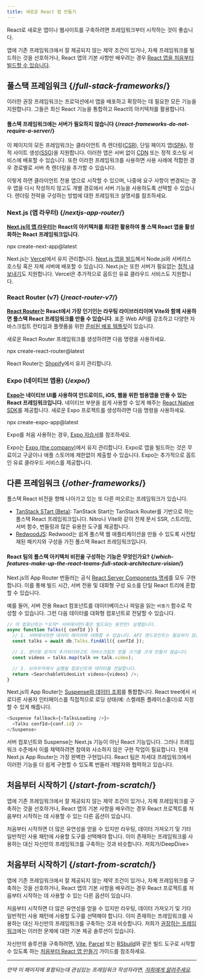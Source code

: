 ```yaml
---
title: 새로운 React 앱 만들기
---
```


<Intro>

React로 새로운 앱이나 웹사이트를 구축하려면 프레임워크부터 시작하는 것이 좋습니다.

</Intro>

앱에 기존 프레임워크에서 잘 제공되지 않는 제약 조건이 있거나, 자체 프레임워크를 빌드하는 것을 선호하거나, React 앱의 기본 사항만 배우려는 경우 [React 앱을 처음부터 빌드할 수 있습니다](/learn/build-a-react-app-from-scratch).

## 풀스택 프레임워크 {/*full-stack-frameworks*/}

이러한 권장 프레임워크는 프로덕션에서 앱을 배포하고 확장하는 데 필요한 모든 기능을 지원합니다. 그들은 최신 React 기능을 통합하고 React의 아키텍처를 활용합니다.

<Note>

#### 풀스택 프레임워크에는 서버가 필요하지 않습니다 {/*react-frameworks-do-not-require-a-server*/}

이 페이지의 모든 프레임워크는 클라이언트 측 렌더링([CSR](https://developer.mozilla.org/en-US/docs/Glossary/CSR)), 단일 페이지 앱([SPA](https://developer.mozilla.org/en-US/docs/Glossary/SPA)), 정적 사이트 생성([SSG](https://developer.mozilla.org/en-US/docs/Glossary/SSG))을 지원합니다. 이러한 앱은 서버 없이 [CDN](https://developer.mozilla.org/en-US/docs/Glossary/CDN) 또는 정적 호스팅 서비스에 배포할 수 있습니다. 또한 이러한 프레임워크를 사용하면 사용 사례에 적합한 경우 경로별로 서버 측 렌더링을 추가할 수 있습니다.

이렇게 하면 클라이언트 전용 앱으로 시작할 수 있으며, 나중에 요구 사항이 변경되는 경우 앱을 다시 작성하지 않고도 개별 경로에서 서버 기능을 사용하도록 선택할 수 있습니다. 렌더링 전략을 구성하는 방법에 대한 프레임워크 설명서를 참조하세요.

</Note>

### Next.js (앱 라우터) {/*nextjs-app-router*/}

**[Next.js의 앱 라우터](https://nextjs.org/docs)는 React의 아키텍처를 최대한 활용하여 풀 스택 React 앱을 활성화하는 React 프레임워크입니다.**

<TerminalBlock>
npx create-next-app@latest
</TerminalBlock>

Next.js는 [Vercel](https://vercel.com/)에서 유지 관리합니다. [Next.js 앱을 빌드](https://nextjs.org/docs/app/building-your-application/deploying)해서 Node.js와 서버리스 호스팅 혹은 자체 서버에 배포할 수 있습니다. Next.js는 또한 서버가 필요없는 [정적 내보내기](https://nextjs.org/docs/app/building-your-application/deploying/static-exports)도 지원합니다. Vercel은 추가적으로 옵트인 유료 클라우드 서비스도 지원합니다.

### React Router (v7) {/*react-router-v7*/}

**[React Router](https://reactrouter.com/start/framework/installation)는 React에서 가장 인기인는 라우팅 라이브러리이며 Vite와 함께 사용하면 풀스택 React 프레임워크를 만들 수 있습니다**. 표준 Web API를 강조하고 다양한 자바스크립트 런타임과 플랫폼을 위한 [준비된 배포 템플릿](https://github.com/remix-run/react-router-templates)이 있습니다.

새로운 React Router 프레임워크를 생성하려면 다음 명령을 사용하세요.

<TerminalBlock>
npx create-react-router@latest
</TerminalBlock>

React Router는 [Shopify](https://www.shopify.com)에서 유지 관리합니다.

### Expo (네이티브 앱용) {/*expo*/}

**[Expo](https://expo.dev/)는 네이티브 UI를 사용하여 안드로이드, iOS, 웹을 위한 범용앱을 만들 수 있는 React 프레임워크입니다.** 네이티브 부분을 쉽게 사용할 수 있게 해주는 [React Native SDK](https://reactnative.dev/)를 제공합니다. 새로운 Expo 프로젝트를 생성하려면 다음 명령을 사용하세요.

<TerminalBlock>
npx create-expo-app@latest
</TerminalBlock>

Expo를 처음 사용하는 경우, [Expo 자습서](https://docs.expo.dev/tutorial/introduction/)를 참조하세요.

Expo는 [Expo (the company)](https://expo.dev/about)에서 유지 관리합니다. Expo로 앱을 빌드하는 것은 무료이고 구글이나 애플 스토어에 제한없이 제출할 수 있습니다. Expo는 추가적으로 옵트인 유료 클라우드 서비스를 제공합니다.


## 다른 프레임워크 {/*other-frameworks*/}

풀스택 React 비전을 향해 나아가고 있는 또 다른 떠오르는 프레임워크가 있습니다.

- [TanStack STart (Beta)](https://tanstack.com/): TanStack Start는 TanStack Router를 기반으로 하는 풀스택 React 프레임워크입니다. Nitro나 Vite와 같이 전체 문서 SSR, 스트리밍, 서버 함수, 번들링과 많은 유용한 도구를 제공합니다.
- [RedwoodJS](https://redwoodjs.com/): Redwood는 쉽게 풀스택 웹 애플리케이션을 만들 수 있도록 사전탑재된 패키지와 구성을 가진 풀스택 React 프레임워크입니다.

<DeepDive>

#### React 팀의 풀스택 아키텍처 비전을 구성하는 기능은 무엇인가요? {/*which-features-make-up-the-react-teams-full-stack-architecture-vision*/}

Next.js의 App Router 번들러는 공식 [React Server Components 명세]((https://github.com/reactjs/rfcs/blob/main/text/0188-server-components.md))를 모두 구현합니다. 이를 통해 빌드 시간, 서버 전용 및 대화형 구성 요소를 단일 React 트리에 혼합할 수 있습니다.

예를 들어, 서버 전용 React 컴포넌트를 데이터베이스나 파일을 읽는 `비동기` 함수로 작성할 수 있습니다. 그런 다음 데이터를 대화형 컴포넌트로 전달할 수 있습니다.

```js
// 이 컴포넌트는 *오직* 서버에서만(혹은 빌드되는 동안만) 실행됩니다.
async function Talks({ confId }) {
  // 1. 서버에서라면 데이터 레이어와 대화할 수 있습니다. API 엔드포인트는 필요하지 않습니다.
  const talks = await db.Talks.findAll({ confId });

  // 2. 렌더링 로직이 추가되더라고도 자바스크립트 번들 크기를 크게 만들지 않습니다. 
  const videos = talks.map(talk => talk.video);

  // 3. 브라우저에서 싫행될 컴포넌트에 데이터를 전달합니다.
  return <SearchableVideoList videos={videos} />;
}
```

Next.js의 App Router는 [Suspense와 데이터 조회](/blog/2022/03/29/react-v18#suspense-in-data-frameworks)를 통합합니다. React tree에서 서로다른 사용자 인터페이스를 직접적으로 로딩 상태(예: 스켈레톤 플레이스홀더)로 지정할 수 있게 해줍니다.

```js
<Suspense fallback={<TalksLoading />}>
  <Talks confId={conf.id} />
</Suspense>
```

서버 컴포넌트와 Suspense는 Next.js 기능이 아닌 React 기능입니다. 그러나 프레임워크 수준에서 이를 채택하려면 참여와 사소하지 않은 구현 작업이 필요합니다. 현재 Next.js App Router는 가장 완벽한 구현입니다. React 팀은 차세대 프레임워크에서 이러한 기능을 더 쉽게 구현할 수 있도록 번들러 개발자와 협력하고 있습니다.

</DeepDive>

## 처음부터 시작하기 {/*start-from-scratch*/}

앱에 기존 프레임워크에서 잘 제공되지 않는 제약 조건이 있거나, 자체 프레임워크를 구축하는 것을 선호하거나, React 앱의 기본 사항을 배우려는 경우 React 프로젝트를 처음부터 시작하는 데 사용할 수 있는 다른 옵션이 있습니다.

처음부터 시작하면 더 많은 유연성을 얻을 수 있지만 라우팅, 데이터 가져오기 및 기타 일반적인 사용 패턴에 사용할 도구를 선택해야 합니다. 이미 존재하는 프레임워크를 사용하는 대신 자신만의 프레임워크를 구축하는 것과 비슷합니다. 저희가/DeepDive>

## 처음부터 시작하기 {/*start-from-scratch*/}

앱에 기존 프레임워크에서 잘 제공되지 않는 제약 조건이 있거나, 자체 프레임워크를 구축하는 것을 선호하거나, React 앱의 기본 사항을 배우려는 경우 React 프로젝트를 처음부터 시작하는 데 사용할 수 있는 다른 옵션이 있습니다.

처음부터 시작하면 더 많은 유연성을 얻을 수 있지만 라우팅, 데이터 가져오기 및 기타 일반적인 사용 패턴에 사용할 도구를 선택해야 합니다. 이미 존재하는 프레임워크를 사용하는 대신 자신만의 프레임워크를 구축하는 것과 비슷합니다. 저희가 [권장하는 프레임워크](#full-stack-frameworks)에는 이러한 문제에 대한 기본 제공 솔루션이 있습니다.

자신만의 솔루션을 구축하려면, [Vite](https://vite.dev/), [Parcel](https://parceljs.org/) 또는 [RSbuild](https://rsbuild.dev/)와 같은 빌드 도구로 시작할 수 있도록 하는 [처음부터 React 앱 만들기](/learn/build-a-react-app-from-scratch) 가이드를 참조하세요.

-----

_만약 이 페이지에 포함되는데 관심있는 프레임워크 작성자라면, [저희에게 알려주세요](https://github.com/reactjs/react.dev/issues/new?assignees=&labels=type%3A+framework&projects=&template=3-framework.yml&title=%5BFramework%5D%3A+)._
